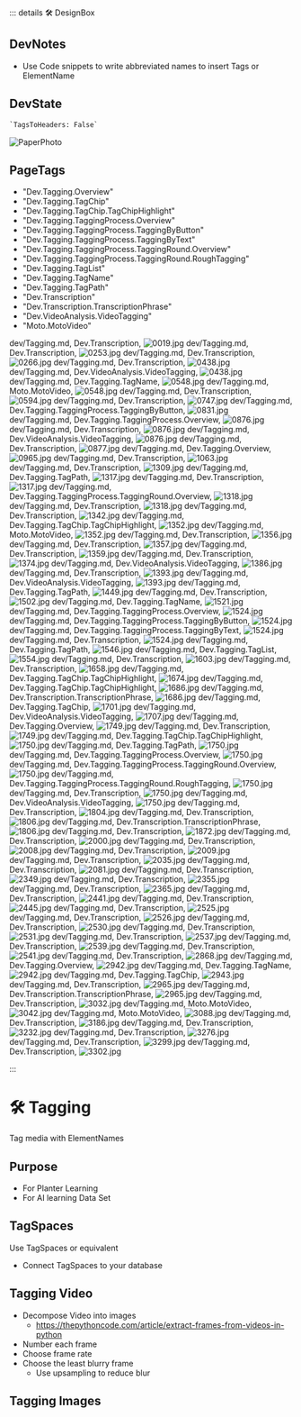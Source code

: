 ::: details 🛠 <dev>DesignBox</dev>

## DevNotes

- Use Code snippets to write abbreviated names to insert Tags or ElementName

## DevState

```py
`TagsToHeaders: False`
```

![PaperPhoto](/PaperPhoto/0019.jpg)
<h2>PageTags</h2>

- "Dev.Tagging.Overview"
- "Dev.Tagging.TagChip"
- "Dev.Tagging.TagChip.TagChipHighlight"
- "Dev.Tagging.TaggingProcess.Overview"
- "Dev.Tagging.TaggingProcess.TaggingByButton"
- "Dev.Tagging.TaggingProcess.TaggingByText"
- "Dev.Tagging.TaggingProcess.TaggingRound.Overview"
- "Dev.Tagging.TaggingProcess.TaggingRound.RoughTagging"
- "Dev.Tagging.TagList"
- "Dev.Tagging.TagName"
- "Dev.Tagging.TagPath"
- "Dev.Transcription"
- "Dev.Transcription.TranscriptionPhrase"
- "Dev.VideoAnalysis.VideoTagging"
- "Moto.MotoVideo"

dev/Tagging.md, <dev>Dev.Transcription</dev>, ![0019.jpg](/PaperPhoto/0019.jpg)
dev/Tagging.md, <dev>Dev.Transcription</dev>, ![0253.jpg](/PaperPhoto/0253.jpg)
dev/Tagging.md, <dev>Dev.Transcription</dev>, ![0266.jpg](/PaperPhoto/0266.jpg)
dev/Tagging.md, <dev>Dev.Transcription</dev>, ![0438.jpg](/PaperPhoto/0438.jpg)
dev/Tagging.md, <dev>Dev.VideoAnalysis.VideoTagging</dev>, ![0438.jpg](/PaperPhoto/0438.jpg)
dev/Tagging.md, <dev>Dev.Tagging.TagName</dev>, ![0548.jpg](/PaperPhoto/0548.jpg)
dev/Tagging.md, <dev>Moto.MotoVideo</dev>, ![0548.jpg](/PaperPhoto/0548.jpg)
dev/Tagging.md, <dev>Dev.Transcription</dev>, ![0594.jpg](/PaperPhoto/0594.jpg)
dev/Tagging.md, <dev>Dev.Transcription</dev>, ![0747.jpg](/PaperPhoto/0747.jpg)
dev/Tagging.md, <dev>Dev.Tagging.TaggingProcess.TaggingByButton</dev>, ![0831.jpg](/PaperPhoto/0831.jpg)
dev/Tagging.md, <dev>Dev.Tagging.TaggingProcess.Overview</dev>, ![0876.jpg](/PaperPhoto/0876.jpg)
dev/Tagging.md, <dev>Dev.Transcription</dev>, ![0876.jpg](/PaperPhoto/0876.jpg)
dev/Tagging.md, <dev>Dev.VideoAnalysis.VideoTagging</dev>, ![0876.jpg](/PaperPhoto/0876.jpg)
dev/Tagging.md, <dev>Dev.Transcription</dev>, ![0877.jpg](/PaperPhoto/0877.jpg)
dev/Tagging.md, <dev>Dev.Tagging.Overview</dev>, ![0965.jpg](/PaperPhoto/0965.jpg)
dev/Tagging.md, <dev>Dev.Transcription</dev>, ![1063.jpg](/PaperPhoto/1063.jpg)
dev/Tagging.md, <dev>Dev.Transcription</dev>, ![1309.jpg](/PaperPhoto/1309.jpg)
dev/Tagging.md, <dev>Dev.Tagging.TagPath</dev>, ![1317.jpg](/PaperPhoto/1317.jpg)
dev/Tagging.md, <dev>Dev.Transcription</dev>, ![1317.jpg](/PaperPhoto/1317.jpg)
dev/Tagging.md, <dev>Dev.Tagging.TaggingProcess.TaggingRound.Overview</dev>, ![1318.jpg](/PaperPhoto/1318.jpg)
dev/Tagging.md, <dev>Dev.Transcription</dev>, ![1318.jpg](/PaperPhoto/1318.jpg)
dev/Tagging.md, <dev>Dev.Transcription</dev>, ![1342.jpg](/PaperPhoto/1342.jpg)
dev/Tagging.md, <dev>Dev.Tagging.TagChip.TagChipHighlight</dev>, ![1352.jpg](/PaperPhoto/1352.jpg)
dev/Tagging.md, <dev>Moto.MotoVideo</dev>, ![1352.jpg](/PaperPhoto/1352.jpg)
dev/Tagging.md, <dev>Dev.Transcription</dev>, ![1356.jpg](/PaperPhoto/1356.jpg)
dev/Tagging.md, <dev>Dev.Transcription</dev>, ![1357.jpg](/PaperPhoto/1357.jpg)
dev/Tagging.md, <dev>Dev.Transcription</dev>, ![1359.jpg](/PaperPhoto/1359.jpg)
dev/Tagging.md, <dev>Dev.Transcription</dev>, ![1374.jpg](/PaperPhoto/1374.jpg)
dev/Tagging.md, <dev>Dev.VideoAnalysis.VideoTagging</dev>, ![1386.jpg](/PaperPhoto/1386.jpg)
dev/Tagging.md, <dev>Dev.Transcription</dev>, ![1393.jpg](/PaperPhoto/1393.jpg)
dev/Tagging.md, <dev>Dev.VideoAnalysis.VideoTagging</dev>, ![1393.jpg](/PaperPhoto/1393.jpg)
dev/Tagging.md, <dev>Dev.Tagging.TagPath</dev>, ![1449.jpg](/PaperPhoto/1449.jpg)
dev/Tagging.md, <dev>Dev.Transcription</dev>, ![1502.jpg](/PaperPhoto/1502.jpg)
dev/Tagging.md, <dev>Dev.Tagging.TagName</dev>, ![1521.jpg](/PaperPhoto/1521.jpg)
dev/Tagging.md, <dev>Dev.Tagging.TaggingProcess.Overview</dev>, ![1524.jpg](/PaperPhoto/1524.jpg)
dev/Tagging.md, <dev>Dev.Tagging.TaggingProcess.TaggingByButton</dev>, ![1524.jpg](/PaperPhoto/1524.jpg)
dev/Tagging.md, <dev>Dev.Tagging.TaggingProcess.TaggingByText</dev>, ![1524.jpg](/PaperPhoto/1524.jpg)
dev/Tagging.md, <dev>Dev.Transcription</dev>, ![1524.jpg](/PaperPhoto/1524.jpg)
dev/Tagging.md, <dev>Dev.Tagging.TagPath</dev>, ![1546.jpg](/PaperPhoto/1546.jpg)
dev/Tagging.md, <dev>Dev.Tagging.TagList</dev>, ![1554.jpg](/PaperPhoto/1554.jpg)
dev/Tagging.md, <dev>Dev.Transcription</dev>, ![1603.jpg](/PaperPhoto/1603.jpg)
dev/Tagging.md, <dev>Dev.Transcription</dev>, ![1658.jpg](/PaperPhoto/1658.jpg)
dev/Tagging.md, <dev>Dev.Tagging.TagChip.TagChipHighlight</dev>, ![1674.jpg](/PaperPhoto/1674.jpg)
dev/Tagging.md, <dev>Dev.Tagging.TagChip.TagChipHighlight</dev>, ![1686.jpg](/PaperPhoto/1686.jpg)
dev/Tagging.md, <dev>Dev.Transcription.TranscriptionPhrase</dev>, ![1686.jpg](/PaperPhoto/1686.jpg)
dev/Tagging.md, <dev>Dev.Tagging.TagChip</dev>, ![1701.jpg](/PaperPhoto/1701.jpg)
dev/Tagging.md, <dev>Dev.VideoAnalysis.VideoTagging</dev>, ![1707.jpg](/PaperPhoto/1707.jpg)
dev/Tagging.md, <dev>Dev.Tagging.Overview</dev>, ![1749.jpg](/PaperPhoto/1749.jpg)
dev/Tagging.md, <dev>Dev.Transcription</dev>, ![1749.jpg](/PaperPhoto/1749.jpg)
dev/Tagging.md, <dev>Dev.Tagging.TagChip.TagChipHighlight</dev>, ![1750.jpg](/PaperPhoto/1750.jpg)
dev/Tagging.md, <dev>Dev.Tagging.TagPath</dev>, ![1750.jpg](/PaperPhoto/1750.jpg)
dev/Tagging.md, <dev>Dev.Tagging.TaggingProcess.Overview</dev>, ![1750.jpg](/PaperPhoto/1750.jpg)
dev/Tagging.md, <dev>Dev.Tagging.TaggingProcess.TaggingRound.Overview</dev>, ![1750.jpg](/PaperPhoto/1750.jpg)
dev/Tagging.md, <dev>Dev.Tagging.TaggingProcess.TaggingRound.RoughTagging</dev>, ![1750.jpg](/PaperPhoto/1750.jpg)
dev/Tagging.md, <dev>Dev.Transcription</dev>, ![1750.jpg](/PaperPhoto/1750.jpg)
dev/Tagging.md, <dev>Dev.VideoAnalysis.VideoTagging</dev>, ![1750.jpg](/PaperPhoto/1750.jpg)
dev/Tagging.md, <dev>Dev.Transcription</dev>, ![1804.jpg](/PaperPhoto/1804.jpg)
dev/Tagging.md, <dev>Dev.Transcription</dev>, ![1806.jpg](/PaperPhoto/1806.jpg)
dev/Tagging.md, <dev>Dev.Transcription.TranscriptionPhrase</dev>, ![1806.jpg](/PaperPhoto/1806.jpg)
dev/Tagging.md, <dev>Dev.Transcription</dev>, ![1872.jpg](/PaperPhoto/1872.jpg)
dev/Tagging.md, <dev>Dev.Transcription</dev>, ![2000.jpg](/PaperPhoto/2000.jpg)
dev/Tagging.md, <dev>Dev.Transcription</dev>, ![2008.jpg](/PaperPhoto/2008.jpg)
dev/Tagging.md, <dev>Dev.Transcription</dev>, ![2009.jpg](/PaperPhoto/2009.jpg)
dev/Tagging.md, <dev>Dev.Transcription</dev>, ![2035.jpg](/PaperPhoto/2035.jpg)
dev/Tagging.md, <dev>Dev.Transcription</dev>, ![2081.jpg](/PaperPhoto/2081.jpg)
dev/Tagging.md, <dev>Dev.Transcription</dev>, ![2349.jpg](/PaperPhoto/2349.jpg)
dev/Tagging.md, <dev>Dev.Transcription</dev>, ![2355.jpg](/PaperPhoto/2355.jpg)
dev/Tagging.md, <dev>Dev.Transcription</dev>, ![2365.jpg](/PaperPhoto/2365.jpg)
dev/Tagging.md, <dev>Dev.Transcription</dev>, ![2441.jpg](/PaperPhoto/2441.jpg)
dev/Tagging.md, <dev>Dev.Transcription</dev>, ![2445.jpg](/PaperPhoto/2445.jpg)
dev/Tagging.md, <dev>Dev.Transcription</dev>, ![2525.jpg](/PaperPhoto/2525.jpg)
dev/Tagging.md, <dev>Dev.Transcription</dev>, ![2526.jpg](/PaperPhoto/2526.jpg)
dev/Tagging.md, <dev>Dev.Transcription</dev>, ![2530.jpg](/PaperPhoto/2530.jpg)
dev/Tagging.md, <dev>Dev.Transcription</dev>, ![2531.jpg](/PaperPhoto/2531.jpg)
dev/Tagging.md, <dev>Dev.Transcription</dev>, ![2537.jpg](/PaperPhoto/2537.jpg)
dev/Tagging.md, <dev>Dev.Transcription</dev>, ![2539.jpg](/PaperPhoto/2539.jpg)
dev/Tagging.md, <dev>Dev.Transcription</dev>, ![2541.jpg](/PaperPhoto/2541.jpg)
dev/Tagging.md, <dev>Dev.Transcription</dev>, ![2868.jpg](/PaperPhoto/2868.jpg)
dev/Tagging.md, <dev>Dev.Tagging.Overview</dev>, ![2942.jpg](/PaperPhoto/2942.jpg)
dev/Tagging.md, <dev>Dev.Tagging.TagName</dev>, ![2942.jpg](/PaperPhoto/2942.jpg)
dev/Tagging.md, <dev>Dev.Tagging.TagChip</dev>, ![2943.jpg](/PaperPhoto/2943.jpg)
dev/Tagging.md, <dev>Dev.Transcription</dev>, ![2965.jpg](/PaperPhoto/2965.jpg)
dev/Tagging.md, <dev>Dev.Transcription.TranscriptionPhrase</dev>, ![2965.jpg](/PaperPhoto/2965.jpg)
dev/Tagging.md, <dev>Dev.Transcription</dev>, ![3032.jpg](/PaperPhoto/3032.jpg)
dev/Tagging.md, <dev>Moto.MotoVideo</dev>, ![3042.jpg](/PaperPhoto/3042.jpg)
dev/Tagging.md, <dev>Moto.MotoVideo</dev>, ![3088.jpg](/PaperPhoto/3088.jpg)
dev/Tagging.md, <dev>Dev.Transcription</dev>, ![3186.jpg](/PaperPhoto/3186.jpg)
dev/Tagging.md, <dev>Dev.Transcription</dev>, ![3232.jpg](/PaperPhoto/3232.jpg)
dev/Tagging.md, <dev>Dev.Transcription</dev>, ![3276.jpg](/PaperPhoto/3276.jpg)
dev/Tagging.md, <dev>Dev.Transcription</dev>, ![3299.jpg](/PaperPhoto/3299.jpg)
dev/Tagging.md, <dev>Dev.Transcription</dev>, ![3302.jpg](/PaperPhoto/3302.jpg)

:::

# 🛠 Tagging

Tag media with ElementNames

## Purpose

- For Planter Learning
- For AI learning Data Set

## TagSpaces

Use TagSpaces or equivalent

- Connect TagSpaces to your database

## Tagging Video

- Decompose Video into images
    - <https://thepythoncode.com/article/extract-frames-from-videos-in-python>
- Number each frame
- Choose frame rate
- Choose the least blurry frame
    - Use upsampling to reduce blur

## Tagging Images
